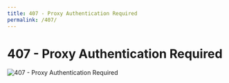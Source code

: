 ```yaml
---
title: 407 - Proxy Authentication Required
permalink: /407/
---
```

# 407 - Proxy Authentication Required  
![407 - Proxy Authentication Required](http://i.imgur.com/LeRZiDR.jpg)  
